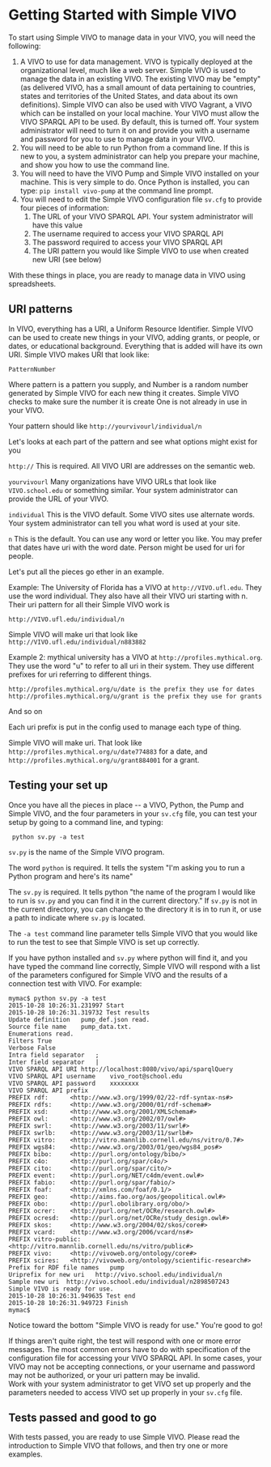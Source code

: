 # Getting Started with Simple VIVO

To start using Simple VIVO to manage data in your VIVO, you will need the following:

1. A VIVO to use for data management.  VIVO is typically deployed at the organizational level, much like a web server.  Simple VIVO is used to manage the data in an existing VIVO.  The existing VIVO may be "empty" (as delivered VIVO, has a small amount of data pertaining to countries, states and territories of the United States, and data about its own definitions). Simple VIVO can also be used with VIVO Vagrant, a VIVO which can be installed on your local machine.
Your VIVO must allow the VIVO SPARQL API to be used.  By default, this is turned off.  Your system administrator 
will need to turn it on and provide you with a username and password for you to use to manage data in your VIVO.
1. You will need to be able to run Python from a command line.  If this is new to you, a system administrator can 
help you prepare your machine, and show you how to use the command line.
1. You will need to have the VIVO Pump and Simple VIVO installed on your machine.  This is very simple to do.  Once 
Python is installed, you can type: `pip install vivo-pump` at the command line prompt.
1. You will need to edit the Simple VIVO configuration file `sv.cfg` to provide four pieces of information:
    1. The URL of your VIVO SPARQL API.  Your system administrator will have this value
    1. The username required to access your VIVO SPARQL API
    1. The password required to access your VIVO SPARQL API
    1. The URI pattern you would like Simple VIVO to use when created new URI (see below)

With these things in place, you are ready to manage data in VIVO using spreadsheets.

## URI patterns

In VIVO, everything has a URI, a Uniform Resource Identifier.  Simple VIVO can be used to create new things in 
your VIVO, adding grants, or people, or dates, or educational background.  Everything that is added will have its 
own URI.  Simple VIVO makes URI that look like:

    PatternNumber

Where pattern is a pattern you supply, and Number is a random number generated by Simple VIVO for each new thing 
it creates.  Simple VIVO checks to make sure the number it is create
One is not already in use in your VIVO.

Your pattern should like `http://yourvivourl/individual/n`

Let's looks at each part of the pattern and see what options might exist for you

`http://` This is required.  All VIVO URI are addresses on the semantic web.  

`yourvivourl`  Many organizations have VIVO URLs that look like `VIVO.school.edu` or something similar. Your 
system administrator can provide the URL of your VIVO.

`individual`  This is the VIVO default.  Some VIVO sites use alternate words.  Your system administrator can 
tell you what word is used at your site.

`n`  This is the default.  You can use any word or letter you like.  You may prefer that dates have uri with 
the word date.  Person might be used for uri for people.  

Let's put all the pieces go ether in an example.

Example:  The University of Florida has a VIVO at `http://VIVO.ufl.edu`.  They use the word individual.  They 
also have all their VIVO uri starting with n.  Their uri pattern for all their Simple VIVO work is 

    http://VIVO.ufl.edu/individual/n

Simple VIVO will make uri that look like `http://VIVO.ufl.edu/individual/n883882`

Example 2:  mythical university has a VIVO at `http://profiles.mythical.org`.  They use the word "u"  to refer to 
all uri in their system.  They use different prefixes for uri referring to different things.

    http://profiles.mythical.org/u/date is the prefix they use for dates
    http://profiles.mythical.org/u/grant is the prefix they use for grants

And so on

Each uri prefix is put in the config used to manage each type of thing.  

Simple VIVO will make uri. That look like `http://profiles.mythical.org/u/date774883` for a date, 
and `http://profiles.mythical.org/u/grant884001` for a grant.

## Testing your set up

Once you have all the pieces in place --  a VIVO, Python, the Pump and Simple VIVO, and the four parameters in 
your `sv.cfg` file, you can test your setup by going to a command line, and typing:

     python sv.py -a test

`sv.py` is the name of the Simple VIVO program.  

The word `python` is required.  It tells the system "I'm asking you to run a Python program and here's its name"

The `sv.py` is required.  It tells python "the name of the program I would like to run is `sv.py` and you can 
find it in the current directory."  If `sv.py` is not in the current directory, you can change to the directory it is
in to run it, or use a path to indicate where `sv.py` is located.

The `-a test` command line parameter tells Simple VIVO that you would like to run the test to see that Simple 
VIVO is set up correctly.

If you have python installed and `sv.py` where python will find it, and you have typed the command line correctly, 
Simple VIVO will respond with a list of the parameters configured for Simple VIVO and the results of a connection
test with VIVO.  For example:

	mymac$ python sv.py -a test
	2015-10-28 10:26:31.231997 Start
	2015-10-28 10:26:31.319732 Test results
	Update definition	pump_def.json read.
	Source file name	pump_data.txt.
	Enumerations read.
	Filters	True
	Verbose	False
	Intra field separator	;
	Inter field separator	|	
	VIVO SPARQL API URI	http://localhost:8080/vivo/api/sparqlQuery
	VIVO SPARQL API username	vivo_root@school.edu
	VIVO SPARQL API password	xxxxxxxx
	VIVO SPARQL API prefix	
	PREFIX rdf:      <http://www.w3.org/1999/02/22-rdf-syntax-ns#>
	PREFIX rdfs:     <http://www.w3.org/2000/01/rdf-schema#>
	PREFIX xsd:      <http://www.w3.org/2001/XMLSchema#>
	PREFIX owl:      <http://www.w3.org/2002/07/owl#>
	PREFIX swrl:     <http://www.w3.org/2003/11/swrl#>
	PREFIX swrlb:    <http://www.w3.org/2003/11/swrlb#>
	PREFIX vitro:    <http://vitro.mannlib.cornell.edu/ns/vitro/0.7#>
	PREFIX wgs84:    <http://www.w3.org/2003/01/geo/wgs84_pos#>
	PREFIX bibo:     <http://purl.org/ontology/bibo/>
	PREFIX c4o:      <http://purl.org/spar/c4o/>
	PREFIX cito:     <http://purl.org/spar/cito/>
	PREFIX event:    <http://purl.org/NET/c4dm/event.owl#>
	PREFIX fabio:    <http://purl.org/spar/fabio/>
	PREFIX foaf:     <http://xmlns.com/foaf/0.1/>
	PREFIX geo:      <http://aims.fao.org/aos/geopolitical.owl#>
	PREFIX obo:      <http://purl.obolibrary.org/obo/>
	PREFIX ocrer:    <http://purl.org/net/OCRe/research.owl#>
	PREFIX ocresd:   <http://purl.org/net/OCRe/study_design.owl#>
	PREFIX skos:     <http://www.w3.org/2004/02/skos/core#>
	PREFIX vcard:    <http://www.w3.org/2006/vcard/ns#>
	PREFIX vitro-public: <http://vitro.mannlib.cornell.edu/ns/vitro/public#>
	PREFIX vivo:     <http://vivoweb.org/ontology/core#>
	PREFIX scires:   <http://vivoweb.org/ontology/scientific-research#>
	Prefix for RDF file names	pump
	Uriprefix for new uri	http://vivo.school.edu/individual/n
	Sample new uri	http://vivo.school.edu/individual/n2898507243
	Simple VIVO is ready for use.
	2015-10-28 10:26:31.949635 Test end
	2015-10-28 10:26:31.949723 Finish
	mymac$ 

Notice toward the bottom "Simple VIVO is ready for use."  You're good to go!

If things aren't quite right, the test will respond with one or more error messages.  The most common errors 
have to do with specification of 
the configuration file for accessing your VIVO SPARQL API.  In some cases, your VIVO may not be accepting 
connections, or your username and password may not be authorized, or your uri pattern may be invalid.  
Work with your system administrator to get VIVO set up properly and the parameters needed to access VIVO set up 
properly in your `sv.cfg` file.

## Tests passed and good to go

With tests passed, you are ready to use Simple VIVO.  Please read the introduction to Simple VIVO that follows, 
and then try one or more examples.


